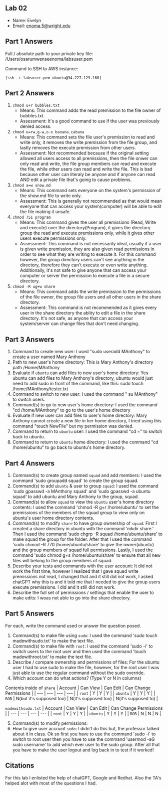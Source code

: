 ## Lab 02

- Name: Evelyn
- Email: enoma.5@wright.edu

## Part 1 Answers

Full / absolute path to your private key file: /Users/osarumwenseenoma/labsuser.pem

Command to SSH to AWS instance:
```
[ssh -i labsuser.pem ubuntu@34.227.129.160]
```

## Part 2 Answers

1. `chmod u+r bubbles.txt`
    - Means: This command adds the read premission to the file owner of bubbles.txt.
    - Assessment: It's a good command to use if the user was previously denied access.
2. `chmod u=rw,g-w,o-x banana.cabana`
    - Means: This command sets the file user's premission to read and write only, it removes the write premission from the file group, and lastly removes the execute premission from other users.
    - Assessment: Not recommended because if the original setting allowed all users access to all premissions, then the file onwer can only read and write, the file group members can read and execute the file, while other users can read and write the file. This is bad because other user can literaly be anyone and if anyone can read AND edit a private file that's going to cause problems.
3. `chmod a=w snow.md`
    - Means: This command sets everyone on the system's permission of the show.md file to write only.
    - Assessment: This is generally not recommended as that would mean everyone that can access your system(computer) will be able to edit the file making it unsafe.
4. `chmod 751 program`
    - Means: This command gives the user all premissions (Read, Write and execute) over the directory(Program), it gives the directory group the read and execute premissions only, while it gives other users execute permissions only.
    - Assessment: This command is not necessarily ideal, usually if a user is given write premission, they are also given read permissions in order to see what they are writing to execute it. For this command however, the group directory users can't see anything in the directory, therefore they can't execute or even write anything. Additionally, it's not safe to give anyone that can access your computer or server the permission to execute a file in a secure directory.
5. `chmod -R ug+w share`
    - Means: This command adds the write premission to the permissions of the file owner, the group file users and all other users in the share directory.
    - Assessment: This command is not recommended as it gives every user in the share directory the ablity to edit a file in the share directory. It's not safe, as anyone that can access your system/server can change files that don't need changing.

## Part 3 Answers

1. Command to create new user: I used "sudo useradd MAnthony" to create a user named Mary Anthony 
2. Path to new user's home directory: This is Mary Anthony's directory path /Home/MAnthony
3. Evaluate if `ubuntu` can add files to new user's home directory: Yes ubuntu can add files to Mary Anthony's directory, ubuntu would just need to add sudo in front of the command, like this: sudo touch /home/MAnthony/tester.txt
4. Command to switch to new user: I used the command " su MAnthony" to switch users.
5. Command(s) to go to new user's home directory: I used the command "cd /home/MAnthony" to go to the user's home directory
6. Evaluate if new user can add files to user's home directory: Mary Anthony cannot create a new file in her home directory, I tried using this command "touch NewFile" but my permission was denied.
7. Command to return to `ubuntu` user: I used the command "cd ~" to switch back to ubuntu.
8. Command to return to `ubuntu` home directory: I used the command "cd /home/ubuntu" to go back to ubuntu's home directory.

## Part 4 Answers

1. Command(s) to create group named `squad` and add members: I used the command 'sudo groupadd squad' to create the group squad. 
2. Command(s) to add `ubuntu` & user to group `squad`: I used the command 'sudo gpasswd -a MAnthony squad' and 'sudo gpasswd -a ubuntu squad' to add ubuntu and Mary Anthony to the group, squad.
3. Command(s) to allow `squad` to view the `ubuntu` user's home directory contents: I used the command 'chmod -R g=r /home/ubuntu' to set the premissions of the members of the squad group to view only on ubuntu's user home directory contents.
4. Command(s) to modify `share` to have group ownership of `squad`: First I created a share directory in ubuntu with the command 'mkdir share.' Then I used the command 'sudo chgrp -R squad /home/ubuntu/share' to make squad the group for the folder. After that I used the command 'sudo chmod -R 770 /home/ubuntu/share' to give the owner(ubuntu) and the group members of squad full permissions. Lastly, I used the command 'sudo chmod g+s /home/ubuntu/share' to ensure that all new files will belong to the group members of squad.
5. Describe your tests and commands with the user account: It did not work the first time, however I realized that I gave squad write premissions not read, I changed that and it still did not work, I asked chatGPT why this is and it told me that I needed to give the group users execute premissions. I did and it still did not work.
6. Describe the full set of permissions / settings that enable the user to make edits: I woas not able to go into the share directory.

## Part 5 Answers

For each, write the command used or answer the question posed.

1. Command(s) to make file using `sudo`: I used the command 'sudo touch madewithsudo.txt' to make the text file.
2. Command(s) to make file with `root`: I used the command 'sudo -i' to switch users to the root user and then used the command 'touch madewithroot.txt' to make the text file.
3. Describe / compare ownership and permissions of files: For the ubuntu user I had to use sudo to make the file, however, for the root user I was just able to use the regular command without the sudo override.
4. Which account can do what actions? (Type Y or N in columns)

Contents inside of `share`
| Account   | Can View  | Can Edit  | Can Change Permissions    |
| ---       | ---       | ---       | ---                       |
| `root`    |     Y      |     Y      |           Y                |
| `ubuntu`  |     Y      |      Y     |            Y               |
| `BOB`     |    N(but it's supposed too)     |    N(it's supposed too)    |   N(it's supposed to)       |

`madewithsudo.txt`
| Account   | Can View  | Can Edit  | Can Change Permissions    |
| ---       | ---       | ---       | ---                       |
| `root`    |     Y      |      Y     |           Y                |
| `ubuntu`  |     Y      |      Y     |           Y                |
| `BOB`     |     N      |      N     |            N               |

5. Command(s) to modify permissions: 
6. How to give user account `sudo`: I didn't do this but, the professor talked about it in class. Ok so first you have to use the command 'sudo -i' to switch to root user then you have to use the command 'usermod -aG sudo username' to add which ever user to the sudo group. After all that you have to make the user logout and log back in to test if it worked!

## Citations

For this lab I enlisted the help of chatGPT, Google and Redhat. Also the TA's helped alot with most of the questions I had.
